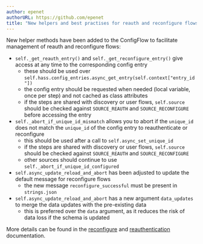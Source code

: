 ```yaml
---
author: epenet
authorURL: https://github.com/epenet
title: "New helpers and best practises for reauth and reconfigure flows"
---
```


New helper methods have been added to the ConfigFlow to facilitate management of reauth and reconfigure flows:
- `self._get_reauth_entry()` and `self._get_reconfigure_entry()` give access at any time to the corresponding config entry
  - these should be used over `self.hass.config_entries.async_get_entry(self.context["entry_id"])`
  - the config entry should be requested when needed (local variable, once per step) and not cached as class attributes
  - if the steps are shared with discovery or user flows, `self.source` should be checked against `SOURCE_REAUTH` and `SOURCE_RECONFIGURE` before accessing the entry
- `self._abort_if_unique_id_mismatch` allows you to abort if the `unique_id` does not match the `unique_id` of the config entry to reauthenticate or reconfigure
  - this should be used after a call to `self.async_set_unique_id`
  - if the steps are shared with discovery or user flows, `self.source` should be checked against `SOURCE_REAUTH` and `SOURCE_RECONFIGURE`
  - other sources should continue to use `self._abort_if_unique_id_configured`
- `self.async_update_reload_and_abort` has been adjusted to update the default message for reconfigure flows
  - the new message `reconfigure_successful` must be present in `strings.json`
- `self.async_update_reload_and_abort` has a new argument `data_updates` to merge the data updates with the pre-existing data
  - this is preferred over the `data` argument, as it reduces the risk of data loss if the schema is updated

More details can be found in the [reconfigure](/docs/config_entries_config_flow_handler#reconfigure) and [reauthentication](/docs/config_entries_config_flow_handler#reauthentication) documentation.
